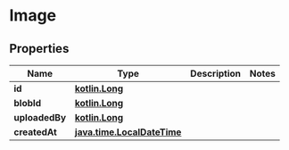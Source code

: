 # Image

## Properties
Name | Type | Description | Notes
------------ | ------------- | ------------- | -------------
**id** | [**kotlin.Long**](.md) |  | 
**blobId** | [**kotlin.Long**](.md) |  | 
**uploadedBy** | [**kotlin.Long**](.md) |  | 
**createdAt** | [**java.time.LocalDateTime**](java.time.LocalDateTime.md) |  | 
